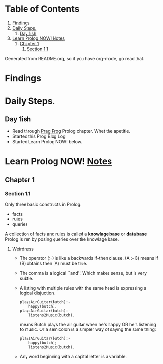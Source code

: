 
# Table of Contents

1.  [Findings](#orgf21d6e8)
2.  [Daily Steps.](#orgf96cee3)
    1.  [Day 1ish](#orgec2bb24)
3.  [<span class="underline">Learn Prolog NOW!</span> Notes](#orge2a2331)
    1.  [Chapter 1](#org7d4a1b4)
        1.  [Section 1.1](#orge1ce2c3)

Generated from README.org, so if you have org-mode, go read that.


<a id="orgf21d6e8"></a>

# Findings


<a id="orgf96cee3"></a>

# Daily Steps.


<a id="orgec2bb24"></a>

## Day 1ish

-   Read through [Prag Prog](https://pragprog.com/book/btlang/seven-languages-in-seven-weeks) Prolog chapter. Whet the apetitie.
-   Started this Prog Blog Log
-   Started <span class="underline">Learn Prolog NOW!</span> below.


<a id="orge2a2331"></a>

# <span class="underline">Learn Prolog NOW!</span> [Notes](http://www.learnprolognow.org/lpnpage.php?pagetype=html&pageid=lpn-htmlse1)


<a id="org7d4a1b4"></a>

## Chapter 1


<a id="orge1ce2c3"></a>

### Section 1.1

Only three basic constructs in Prolog:

-   facts
-   rules
-   queries

A collection of facts and rules is called a **knowlage base** or **data base**
Prolog is run by posing queries over the knowlage base.

1.  Weirdness

    -   The operator \(:-\) is like a backwards if-then clause.  \(A :-
                  B\) means if \(B\) obtains then \(A\) must be true.
    -   The comma is a logical \`\`and''. Which makes sense, but is very subtle.
    -   A listing with multiple rules with the same head is
        expressing a logical disjuction.
        
            playsAirGuitar(butch):-
                happy(butch).
            playsAirGuitar(butch):-
                listens2Music(butch).
        
        means Butch plays the air guitar when he's happy OR he's
        listening to music. Or a semicolon is a simpler way of
        saying the same thing:
        
            playsAirGuitar(butch):-
                happy(butch);
                listens2Music(butch).
    -   Any word beginning with a capital letter is a variable.

